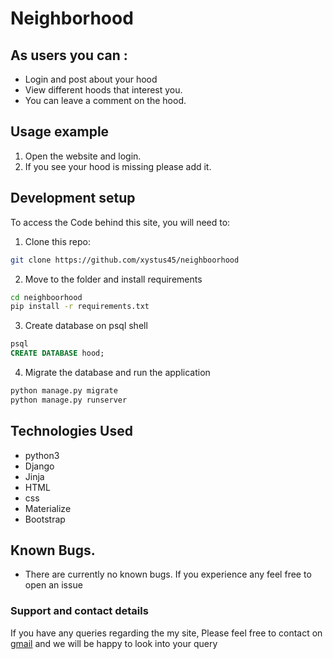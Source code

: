 # Neighborhood
 
## As users you can :
* Login and post about your hood                             
* View different hoods that interest you.
* You can leave a comment on the hood.

## Usage example

1. Open the website and login.
2. If you see your hood is missing please add it.


## Development setup

To access the Code behind this site, you will need to:

1. Clone this repo:
  ```bash
  git clone https://github.com/xystus45/neighboorhood
  ```
2. Move to the folder and install requirements
  ```bash
  cd neighboorhood
  pip install -r requirements.txt
  ```
3. Create database on psql shell
  ```SQL
  psql
  CREATE DATABASE hood;
  ```
4. Migrate the database and run the application
  ```bash
  python manage.py migrate
  python manage.py runserver
  ```

## Technologies Used
* python3
* Django
* Jinja
* HTML
* css
* Materialize
* Bootstrap

## Known Bugs.
* There are currently no known bugs. If you experience any feel free to open an issue

### Support and contact details
If you have any queries regarding the my site,
Please feel free to contact on [gmail](mailto://xystusngigi@gmail.com) and we will be happy to look into your query
